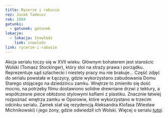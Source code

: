 ```yaml
---
title: Rycerze i rabusie
rez: Junak Tadeusz
rok: 1984
gatunki: 
  - gatunek: gatunek
lokacje:
  - lokacja: Inowłódz
    link: inowlodz
link: rycerze-i-rabusie
---
```

Akcja serialu toczy się w XVII wieku. Głównym bohaterem jest starościc Wolski (Tomasz Stockinger), który stoi na straży prawa i porządku. Reprezentuje sąd szlachecki i niestety pracy mu nie brakuje...
Część zdjęć do serialu powstała w Łęczycy, gdzie wykorzystano zabudowania Domu Starego stojącego na dziedzińcu zamku. Wnętrze to zmieniło się dość mocno, na potrzeby filmu dostawiono solidne drewniane drzwi z tektury, a współczesne piece obłożono stylowymi kaflami z plastiku. 
Znacznie łatwiej rozpoznać wnętrza zamku w Oporowie, które wykorzystano w trzecim odcinku serialu. Zamek stał się rezydencją Aleksandra Klofasa (Wiesław Michnikowski) i jego żony, gdzie odwiedził ich Wolski.
Więcej o serialu [*tutaj*](http://www.filmpolski.pl/fp/index.php?film=123858).

